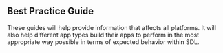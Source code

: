 ## Best Practice Guide

These guides will help provide information that affects all platforms. It will also help different app types build their apps to perform in the most appropriate way possible in terms of expected behavior within SDL. 
